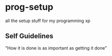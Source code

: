 # prog-setup
all the setup stuff for my programming xp

## Self Guidelines 

"How it is done is as important as getting it done"
